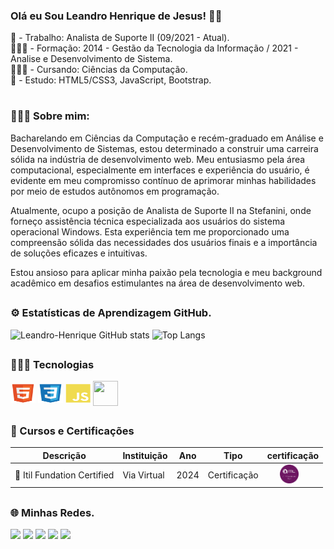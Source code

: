 ### Olá eu Sou Leandro Henrique de Jesus! 👋🏽

<div>
💼 - Trabalho: Analista de Suporte II (09/2021 - Atual).<br>
👨🏽‍🎓 - Formação: 2014 - Gestão da Tecnologia da Informação / 2021 - Analise e Desenvolvimento de Sistema.</br>
👨🏽‍🎓 - Cursando: Ciências da Computação.</br>
🎒 - Estudo: HTML5/CSS3, JavaScript, Bootstrap.
</div>

#

### 🧑🏽‍💻 Sobre mim:
<div>
<p>Bacharelando em Ciências da Computação e recém-graduado em Análise e Desenvolvimento de Sistemas, estou determinado a construir uma carreira sólida na indústria de desenvolvimento web. 
Meu entusiasmo pela área computacional, especialmente em interfaces e experiência do usuário, é evidente em meu compromisso contínuo de aprimorar minhas habilidades por meio de estudos autônomos em programação.</p>
<p>Atualmente, ocupo a posição de Analista de Suporte II na Stefanini, onde forneço assistência técnica especializada aos usuários do sistema operacional Windows.
Esta experiência tem me proporcionado uma compreensão sólida das necessidades dos usuários finais e a importância de soluções eficazes e intuitivas.</p>
Estou ansioso para aplicar minha paixão pela tecnologia e meu background acadêmico em desafios estimulantes na área de desenvolvimento web.
</div>



## 

### ⚙️ Estatísticas de Aprendizagem GitHub.

![Leandro-Henrique GitHub stats](https://github-readme-stats.vercel.app/api?username=LeandroHenriquedeJesus&show_icons=true&theme=dracula)
![Top Langs](https://github-readme-stats.vercel.app/api/top-langs/?username=LeandroHenriquedeJesus&layout=compact)

##

### 👨🏽‍💻 Tecnologias  

<div>
<img align="center" alt="" height="30" width="40" src="https://raw.githubusercontent.com/devicons/devicon/master/icons/html5/html5-original.svg">
<img align="center" alt="" height="30" width="40" src="https://raw.githubusercontent.com/devicons/devicon/master/icons/css3/css3-original.svg">
<img align="center" alt="" height="30" width="40" src="https://raw.githubusercontent.com/devicons/devicon/master/icons/javascript/javascript-plain.svg">
<img align="center" alt="" height="40" width="40" src="https://cdn.jsdelivr.net/gh/devicons/devicon/icons/bootstrap/bootstrap-original.svg">
</div>

##


### 📘 Cursos e Certificações

  Descrição   | Instituição   | Ano | Tipo | certificação 
--------- | --------- | ------ | ------ | ------
🏅 Itil Fundation Certified | Via Virtual | 2024 | Certificação | <img height="30" width="30" src="ItilV4.png" alt="Itil" style="margin-left: 20px;">

##

### 🌐 Minhas Redes.
<div>
<a href= "mailto:leandrohjesus@gmail.com" target="_blank"><img src="https://img.shields.io/badge/-Gmail-%23333?style=for-the-badge&logo=gmail&logoColor=white" target="_blank"></a>
<a href= "https://outlook.live.com" target="_blank"><img src="https://img.shields.io/badge/Microsoft_Outlook-0078D4?style=for-the-badge&logo=microsoft- outlook&logoColor=white"></a>
<a href="https://www.linkedin.com/in/leandrohjesus" target="_blank"><img src="https://img.shields.io/badge/-LinkedIn-%230077B5?style=for-the-badge&logo=linkedin&logoColor=white" target="_blank"></a>
<a href="https://www.facebook.com/leandrohenriquedejesus" target="_blank"><img src="https://img.shields.io/badge/Facebook-1877F2?style=for-the-badge&logo=facebook&logoColor=white"></a>
<a href="https://www.udemy.com/" target="_blank"><img src="https://img.shields.io/badge/Udemy-EC5252?style=for-the-badge&logo=Udemy&logoColor=white"></a>
</div>
